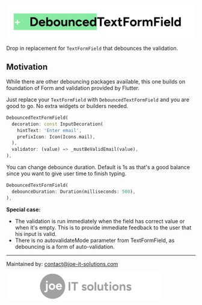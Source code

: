 ![debounced_field_title.png](images%2Fdebounced_field_title.png)

Drop in replacement for `TextFormField` that debounces the validation.

## Motivation

While there are other debouncing packages available, this one builds on foundation of Form and validation provided by Flutter. 

Just replace your `TextFormField` with `DebouncedTextFormField` and you are good to go. No extra widgets or builders needed.

```dart
DebouncedTextFormField(
  decoration: const InputDecoration(
    hintText: 'Enter email',
    prefixIcon: Icon(Icons.mail),
  ),
  validator: (value) => _mustBeValidEmail(value),
),
```

You can change debounce duration. Default is 1s as that's a good balance since you want to give user time to finish typing.

```dart
DebouncedTextFormField(
  debounceDuration: Duration(milliseconds: 500),
),
```

**Special case:**

- The validation is run immediately when the field has correct value or when it's empty. This is to provide immediate feedback to the user that his input is valid.
- There is no autovalidateMode parameter from TextFormField, as debouncing is a form of auto-validation.

---

Maintained by: contact@joe-it-solutions.com

![footer.png](images%2Ffooter.png)